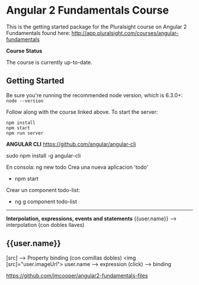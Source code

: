 Angular 2 Fundamentals Course
========================
This is the getting started package for the Pluralsight course on Angular 2 Fundamentals found here: http://app.pluralsight.com/courses/angular-fundamentals

**Course Status**

The course is currently up-to-date.


Getting Started
---------------
Be sure you're running the recommended node version, which is 6.3.0+: `node --version`

Follow along with the course linked above. To start the server:

```
npm install
npm start
npm run server
```

**ANGULAR CLI**
https://github.com/angular/angular-cli

sudo npm install -g angular-cli

En consola: ng new todo
Crea una nueva aplicacion 'todo'
 - npm start

Crear un component todo-list:
 - ng g component todo-list
--------------

**Interpolation, expressions, events and statements**
{{user.name}} --> interpolation (con dobles llaves) <h2>{{user.name}}</h2>
[src] --> Property binding (con comillas dobles)  <img [src]="user.imageUrl">
user.name --> expression
(click) --> binding

https://github.com/jmcooper/angular2-fundamentals-files
